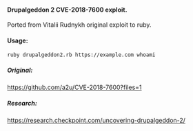 #### Drupalgeddon 2 CVE-2018-7600 exploit.

Ported from Vitalii Rudnykh original exploit to ruby.

#### Usage:
```
ruby drupalgeddon2.rb https://example.com whoami
```

##### Original:
https://github.com/a2u/CVE-2018-7600?files=1

##### Research:
https://research.checkpoint.com/uncovering-drupalgeddon-2/
